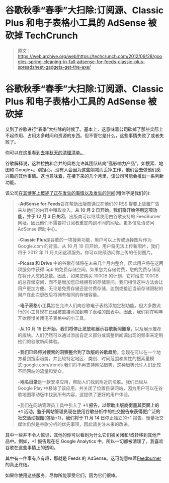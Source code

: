# 谷歌秋季“春季”大扫除:订阅源、Classic Plus 和电子表格小工具的 AdSense 被砍掉 TechCrunch

> 原文：<https://web.archive.org/web/https://techcrunch.com/2012/09/28/googles-spring-cleaning-in-fall-adsense-for-feeds-classic-plus-spreadsheet-gadgets-get-the-axe/>

# 谷歌秋季“春季”大扫除:订阅源、Classic Plus 和电子表格小工具的 AdSense 被砍掉

又到了谷歌进行“春季”大扫除的时候了。基本上，这意味着公司砍掉了那些实际上不起作用、占用太多时间和资源的东西。但不管它是什么，这些事情失败了或者失败了。

你可以在这里看到[去年秋天的清理清单。](https://web.archive.org/web/20230118112731/http://googleblog.blogspot.com/2011/09/fall-spring-clean.html)

谷歌解释说，这种拉拽和合并的风格允许其团队转向“高影响力产品”，如搜索、地图和 Google+。别担心，没有人会因为这些削减而丢掉工作，他们会去做他们感兴趣的其他事情。这也意味着，在接下来的几个月里，该公司可能会推出一系列新功能。

该公司[在其博客上概述了正在发生的事情以及发生的时间](https://web.archive.org/web/20230118112731/http://googleblog.blogspot.com/2012/09/more-spring-cleaning.html)(粗体字是我们的):

> –**AdSense for Feeds**旨在帮助出版商通过在他们的 RSS 提要上放置广告来从他们的内容中赚取收入。**从 10 月 2 日开始，我们将开始停用这项功能，并于 12 月 3 日关闭**。出版商可以继续使用由谷歌支持的 FeedBurner 网址，因此他们不需要将订阅者重定向到不同的网址。更多信息请访问 AdSense 帮助中心。
> 
> –**Classic Plus**是谷歌的一项搜索功能，用户可以上传或选择图片作为 Google.com 的背景。从 10 月 16 日开始，用户将无法上传新图片，我们将于 2012 年 11 月关闭这项服务。你可以继续访问你上传的任何图片。
> 
> –**Picasa 和 Drive** 中的谷歌存储将在未来几个月内整合，因此用户将在这两项服务中获得 5gb 的免费存储空间。如果您为存储付费，您的免费存储现在将计入您的总数。因此，如果您购买 100GB 的计划，它将给您 100GB 的总存储空间，而不是增加您已经拥有的存储空间。我们相信这种方法会让用户更加方便。无论是免费存储还是付费存储，达到或接近当前存储限制的用户在此次更改后将拥有相同的存储容量。
> 
> –**电子表格小工具**旨在允许人们向谷歌电子表格添加定制功能。但大多数流行的小工具现在已经被直接添加到电子表格的图表中。因此，我们将在明年开始慢慢关闭电子表格中的小工具。
> 
> –**从 10 月 15 日开始，我们将停止发放和展示谷歌新闻徽章**，以及展示推荐的版块。人们仍然可以通过添加自定义部分或调整新闻源出现的频率来定制他们的谷歌新闻体验。
> 
> –**我们已经将对搜索的洞察整合到了改版的谷歌趋势**。您现在可以在一个地方看到搜索趋势，并比较特定地区、类别、时间范围和属性的搜索量模式:google.com/trends.我们将不再支持网站趋势，这种趋势允许人们比较不同网站的流量和受众。
> 
> –**地名目录**是一款安卓应用，帮助人们找到附近的名胜。我们已经从 Google Play 中移除了该应用，并关闭了位置目录网站，因为用户可以在谷歌地图移动版中找到所有内容，这提供了更好的用户体验。
> 
> –我们在网站管理员工具中引入了 **+1 报告，以帮助出版商衡量其页面上的+1 活动。鉴于网站管理员现在使用谷歌分析中的社交报告来获得更广泛的社交活动视图(包括+1)，我们将于 11 月 14 日**停止独立的+1 报告。衡量社交媒体仍然是谷歌分析的优先事项，因此请关注未来的改进。

其中一些并不令人惊讶，其他的你可以看到为什么它们被关闭和/或转移到其他产品中。例如，+1 报告现在在 Google Analytics 中，所以一切都被清理了。我喜欢谷歌在这些事情上的透明。

其中有一件事有点有趣，那就是 Feeds 的 AdSense。这可能意味着[Feedburner](https://web.archive.org/web/20230118112731/https://techcrunch.com/2012/09/28/the-feedburner-deathwatch-continues-google-kills-adsense-for-feeds/)的真正终结。

如果你使用这些服务，尽你所能享受它们，因为它们很棒。